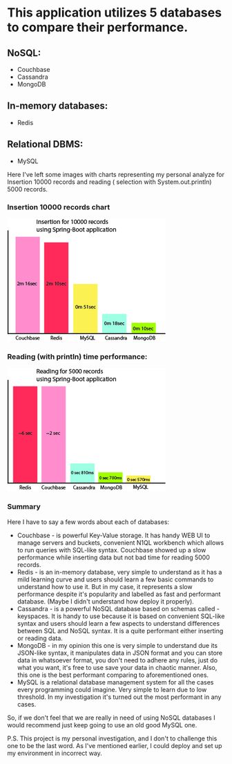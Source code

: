 # This application utilizes 5 databases to compare their performance.

## NoSQL:

* Couchbase
* Cassandra
* MongoDB

## In-memory databases:

* Redis

## Relational DBMS:

* MySQL

Here I've left some images with charts representing my personal analyze for Insertion 10000 records and reading (
selection with System.out.println) 5000 records.

### Insertion 10000 records chart

![](insertion.jpg)

### Reading (with println) time performance:

![](selection.jpg)

### Summary

Here I have to say a few words about each of databases:

* Couchbase - is powerful Key-Value storage. It has handy WEB UI to manage servers and buckets, convenient N1QL
  workbench which allows to run queries with SQL-like syntax. Couchbase showed up a slow performance while inserting
  data but not bad time for reading 5000 records.
* Redis - is an in-memory database, very simple to understand as it has a mild learning curve and users should learn a
  few basic commands to understand how to use it. But in my case, it represents a slow performance despite it's
  popularity and labelled as fast and performant database. (Maybe I didn't understand how deploy it properly).
* Cassandra - is a powerful NoSQL database based on schemas called - keyspaces. It is handy to use because it is based
  on convenient SQL-like syntax and users should learn a few aspects to understand differences between SQL and NoSQL
  syntax. It is a quite performant either inserting or reading data.
* MongoDB - in my opinion this one is very simple to understand due its JSON-like syntax, it manipulates data in JSON
  format and you can store data in whatsoever format, you don't need to adhere any rules, just do what you want, it's
  free to use save your data in chaotic manner. Also, this one is the best performant comparing to aforementioned ones.
* MySQL is a relational database management system for all the cases every programming could imagine. Very simple to
  learn due to low threshold. In my investigation it's turned out the most performant in any cases.

So, if we don't feel that we are really in need of using NoSQL databases I would recommend just keep going to use an old
good MySQL one.

P.S. This project is my personal investigation, and I don't to challenge this one to be the last word. As I've mentioned
earlier, I could deploy and set up my environment in incorrect way.   